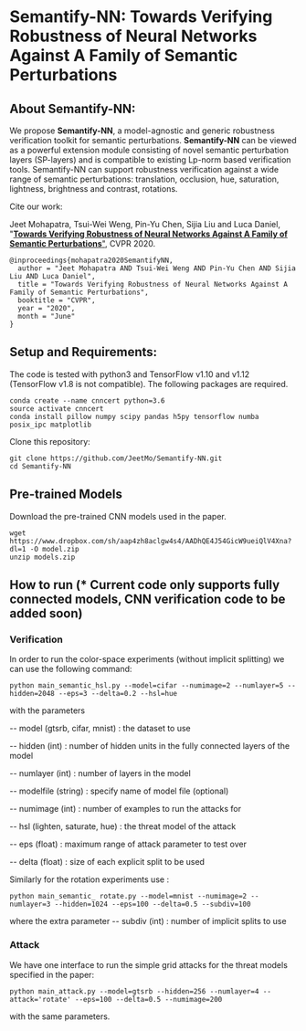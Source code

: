 # Semantify-NN: Towards Verifying Robustness of Neural Networks Against A Family of Semantic Perturbations

## About Semantify-NN:
We propose **Semantify-NN**, a model-agnostic and generic robustness verification toolkit for semantic perturbations. **Semantify-NN** can be viewed as a powerful extension module consisting of novel semantic perturbation layers (SP-layers) and is compatible to existing Lp-norm based verification tools. Semantify-NN can support robustness verification against a wide range of semantic perturbations: translation, occlusion, hue, saturation, lightness, brightness and contrast, rotations.

Cite our work:

Jeet Mohapatra, Tsui-Wei Weng, Pin-Yu Chen, Sijia Liu and Luca Daniel, "[**Towards Verifying Robustness of Neural Networks Against A Family of Semantic Perturbations**"](https://arxiv.org/abs/1912.09533), CVPR 2020.

```
@inproceedings{mohapatra2020SemantifyNN,
  author = "Jeet Mohapatra AND Tsui-Wei Weng AND Pin-Yu Chen AND Sijia Liu AND Luca Daniel",
  title = "Towards Verifying Robustness of Neural Networks Against A Family of Semantic Perturbations",
  booktitle = "CVPR",
  year = "2020",
  month = "June"
}
```

## Setup and Requirements:

The code is tested with python3 and TensorFlow v1.10 and v1.12 (TensorFlow v1.8 is not compatible). The following packages are required.
```
conda create --name cnncert python=3.6
source activate cnncert
conda install pillow numpy scipy pandas h5py tensorflow numba posix_ipc matplotlib
```

Clone this repository:
```
git clone https://github.com/JeetMo/Semantify-NN.git
cd Semantify-NN
```
## Pre-trained Models

Download the pre-trained CNN models used in the paper.
```
wget https://www.dropbox.com/sh/aap4zh8aclgw4s4/AADhQE4J54GicW9ueiQlV4Xna?dl=1 -O model.zip
unzip models.zip
```

## How to run (* Current code only supports fully connected models, CNN verification code to be added soon)

### Verification

In order to run the color-space experiments (without implicit splitting) we can use the following command:
```
python main_semantic_hsl.py --model=cifar --numimage=2 --numlayer=5 --hidden=2048 --eps=3 --delta=0.2 --hsl=hue
```
with the parameters 

-- model (gtsrb, cifar, mnist) : the dataset to use

-- hidden (int) : number of hidden units in the fully connected layers of the model

-- numlayer (int) : number of layers in the model

-- modelfile (string) : specify name of model file (optional)

-- numimage (int) : number of examples to run the attacks for

-- hsl (lighten, saturate, hue) : the threat model of the attack

-- eps (float) : maximum range of attack parameter to test over

-- delta (float) : size of each explicit split to be used


Similarly for the rotation experiments use :

```
python main_semantic_ rotate.py --model=mnist --numimage=2 --numlayer=3 --hidden=1024 --eps=100 --delta=0.5 --subdiv=100
```
where the extra parameter
-- subdiv (int) : number of implicit splits to use

### Attack

We have one interface to run the simple grid attacks for the threat models specified in the paper:

```
python main_attack.py --model=gtsrb --hidden=256 --numlayer=4 --attack='rotate' --eps=100 --delta=0.5 --numimage=200 
```
with the same parameters.
